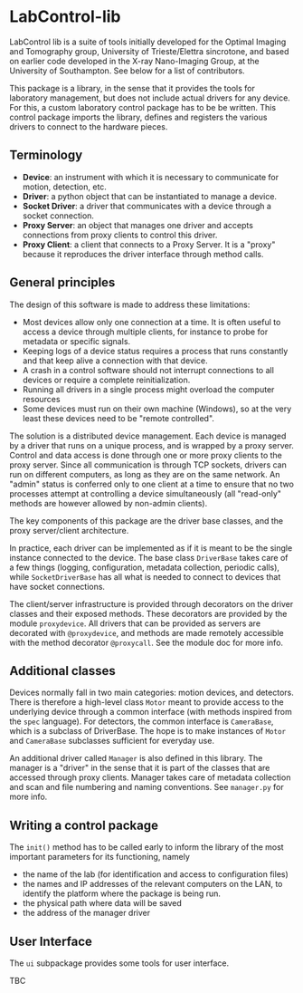 # LabControl-lib

LabControl lib is a suite of tools initially developed for the Optimal Imaging and Tomography group, University of Trieste/Elettra sincrotone, and based on earlier code developed in the X-ray Nano-Imaging Group, at the University of Southampton. See below for a list of contributors.

This package is a library, in the sense that it provides the tools for laboratory management, but does not include actual drivers for any device. For this, a custom laboratory control package has to be be written. This control package imports the library, defines and registers the various drivers to connect to the hardware pieces. 

Terminology
-----------
* **Device**: an instrument with which it is necessary to communicate for motion, detection, etc.
* **Driver**: a python object that can be instantiated to manage a device.
* **Socket Driver**: a driver that communicates with a device through a socket connection.
* **Proxy Server**: an object that manages one driver and accepts connections from proxy clients to control this driver.
* **Proxy Client**: a client that connects to a Proxy Server. It is a "proxy" because it reproduces the driver interface through method calls.

General principles
------------------
The design of this software is made to address these limitations:
- Most devices allow only one connection at a time. It is often useful to access a device through multiple clients, for instance to probe for metadata or specific signals.
- Keeping logs of a device status requires a process that runs constantly and that keep alive a connection with that device.
- A crash in a control software should not interrupt connections to all devices or require a complete reinitialization.
- Running all drivers in a single process might overload the computer resources
- Some devices must run on their own machine (Windows), so at the very least these devices need to be "remote controlled".

The solution is a distributed device management. Each device is managed by a driver that runs on a unique process, and is wrapped by a proxy server. Control and data access is done through one or more proxy clients to the proxy server. Since all communication is through TCP sockets, drivers can run on different computers, as long as they are on the same network. An "admin" status is conferred only to one client at a time to ensure that no two processes attempt at controlling a device simultaneously (all "read-only" methods are however allowed by non-admin clients).

The key components of this package are the driver base classes, and the proxy server/client architecture.

In practice, each driver can be implemented as if it is meant to be the single instance connected to the device. The base class `DriverBase` takes care of a few things (logging, configuration, metadata collection, periodic calls), while `SocketDriverBase` has all what is needed to connect to devices that have socket connections.

The client/server infrastructure is provided through decorators on the driver classes and their exposed methods. These decorators are provided by the module `proxydevice`. All drivers that can be provided as servers are decorated with `@proxydevice`, and methods are made remotely accessible with the method decorator `@proxycall`. See the module doc for more info.

Additional classes
------------------
Devices normally fall in two main categories: motion devices, and detectors. There  is therefore a high-level class `Motor` meant to provide access to the underlying device through a common interface (with methods inspired from the `spec` language). For detectors, the common interface is `CameraBase`, which is a subclass of DriverBase. The hope is to make instances of `Motor` and `CameraBase` subclasses sufficient for everyday use. 

An additional driver called `Manager` is also defined in this library. The manager is a "driver" in the sense that it is part of the classes that are accessed through proxy clients. Manager takes care of metadata collection and scan and file numbering and naming conventions. See `manager.py` for more info. 

Writing a control package
-------------------------
The `init()` method has to be called early to inform the library of the most important parameters for its functioning, namely
 * the name of the lab (for identification and access to configuration files)
 * the names and IP addresses of the relevant computers on the LAN, to identify the platform where the package is being run.
 * the physical path where data will be saved
 * the address of the manager driver

User Interface
--------------
The `ui` subpackage provides some tools for user interface. 

TBC

